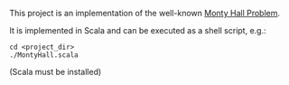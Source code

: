 This project is an implementation of the well-known
[Monty Hall Problem](https://en.wikipedia.org/wiki/Monty_Hall_problem).

It is implemented in Scala and can be executed as a shell script, e.g.:

```
cd <project_dir>
./MontyHall.scala
```

(Scala must be installed)
